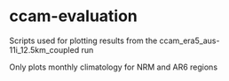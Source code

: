 # ccam-evaluation
Scripts used for plotting results from the ccam_era5_aus-11i_12.5km_coupled run

Only plots monthly climatology for NRM and AR6 regions